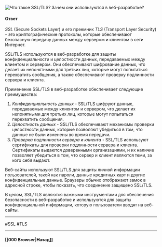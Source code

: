 ![Что такое `SSL`/`TLS`? Зачем они используются в веб-разработке?](https://youtu.be/-mWa7erZu64?t=663)

#### Ответ

*SSL* (Secure Sockets Layer) и его преемник *TLS* (Transport Layer Security) - это криптографические протоколы, которые обеспечивают безопасную передачу данных между сервером и клиентом в сети Интернет.

SSL/TLS используются в веб-разработке для защиты конфиденциальности и целостности данных, передаваемых между клиентом и сервером. Они обеспечивают шифрование данных, что делает их непонятными для третьих лиц, которые могут попытаться перехватить сообщения, а также обеспечивают проверку подлинности сервера и клиента.

Применение SSL/TLS в веб-разработке обеспечивает следующие преимущества:
1. *Конфиденциальность данных* - SSL/TLS шифруют данные, передаваемые между клиентом и сервером, что делает их непонятными для третьих лиц, которые могут попытаться перехватить сообщения.
2. *Целостность данных* - SSL/TLS обеспечивают механизмы проверки целостности данных, которые позволяют убедиться в том, что данные не были изменены во время передачи.
3. *Проверка подлинности сервера и клиента* - SSL/TLS используют сертификаты для проверки подлинности сервера и клиента. Сертификаты выдаются доверенными организациями, и их наличие позволяет убедиться в том, что сервер и клиент являются теми, за кого себя выдают.
    
Веб-сайты используют SSL/TLS для защиты личной информации пользователей, такой как пароли, данные кредитных карт и другие конфиденциальные данные. Браузеры обычно отображают замок в адресной строке, чтобы показать, что соединение защищено SSL/TLS.

В целом, SSL/TLS являются важными инструментами для обеспечения безопасности в веб-разработке и используются для защиты конфиденциальной информации, которую пользователи вводят на веб-сайты.

___
#SSL #TLS

___

#### [[000 Browser|Назад]]